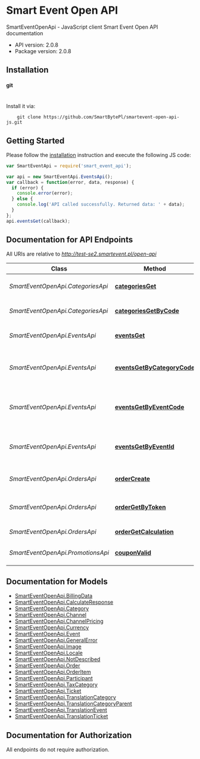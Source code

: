 # Smart Event Open API

SmartEventOpenApi - JavaScript client
Smart Event Open API documentation

- API version: 2.0.8
- Package version: 2.0.8

## Installation

#### git
#
Install it via:

```shell
    git clone https://github.com/SmartBytePl/smartevent-open-api-js.git
```

## Getting Started

Please follow the [installation](#installation) instruction and execute the following JS code:

```javascript
var SmartEventApi = require('smart_event_api');

var api = new SmartEventApi.EventsApi();
var callback = function(error, data, response) {
  if (error) {
    console.error(error);
  } else {
    console.log('API called successfully. Returned data: ' + data);
  }
};
api.eventsGet(callback);
```


## Documentation for API Endpoints

All URIs are relative to *http://test-se2.smartevent.pl/open-api*

Class | Method | HTTP request | Description
------------ | ------------- | ------------- | -------------
*SmartEventOpenApi.CategoriesApi* | [**categoriesGet**](docs/CategoriesApi.md#categoriesGet) | **GET** /categories | Get list of all categories
*SmartEventOpenApi.CategoriesApi* | [**categoriesGetByCode**](docs/CategoriesApi.md#categoriesGetByCode) | **GET** /categories/{code} | Get category details
*SmartEventOpenApi.EventsApi* | [**eventsGet**](docs/EventsApi.md#eventsGet) | **GET** /events | Get Events from the system
*SmartEventOpenApi.EventsApi* | [**eventsGetByCategoryCode**](docs/EventsApi.md#eventsGetByCategoryCode) | **GET** /category-events/by-code/{code} | Get events data for specied category code
*SmartEventOpenApi.EventsApi* | [**eventsGetByEventCode**](docs/EventsApi.md#eventsGetByEventCode) | **GET** /events/by-code/{code} | Get specific event data from the system by event code
*SmartEventOpenApi.EventsApi* | [**eventsGetByEventId**](docs/EventsApi.md#eventsGetByEventId) | **GET** /events/by-id/{id} | Get specific event data from the system by event id
*SmartEventOpenApi.OrdersApi* | [**orderCreate**](docs/OrdersApi.md#orderCreate) | **GET** /order/create | Create order in system
*SmartEventOpenApi.OrdersApi* | [**orderGetByToken**](docs/OrdersApi.md#orderGetByToken) | **GET** /order/{tokenValue} | Get details about created order
*SmartEventOpenApi.OrdersApi* | [**orderGetCalculation**](docs/OrdersApi.md#orderGetCalculation) | **GET** /order/calculate | Calculate order
*SmartEventOpenApi.PromotionsApi* | [**couponValid**](docs/PromotionsApi.md#couponValid) | **GET** /promotions/coupon/{coupon} | Verify coupon validiation

## Documentation for Models

 - [SmartEventOpenApi.BillingData](docs/BillingData.md)
 - [SmartEventOpenApi.CalculateResponse](docs/CalculateResponse.md)
 - [SmartEventOpenApi.Category](docs/Category.md)
 - [SmartEventOpenApi.Channel](docs/Channel.md)
 - [SmartEventOpenApi.ChannelPricing](docs/ChannelPricing.md)
 - [SmartEventOpenApi.Currency](docs/Currency.md)
 - [SmartEventOpenApi.Event](docs/Event.md)
 - [SmartEventOpenApi.GeneralError](docs/GeneralError.md)
 - [SmartEventOpenApi.Image](docs/Image.md)
 - [SmartEventOpenApi.Locale](docs/Locale.md)
 - [SmartEventOpenApi.NotDescribed](docs/NotDescribed.md)
 - [SmartEventOpenApi.Order](docs/Order.md)
 - [SmartEventOpenApi.OrderItem](docs/OrderItem.md)
 - [SmartEventOpenApi.Participant](docs/Participant.md)
 - [SmartEventOpenApi.TaxCategory](docs/TaxCategory.md)
 - [SmartEventOpenApi.Ticket](docs/Ticket.md)
 - [SmartEventOpenApi.TranslationCategory](docs/TranslationCategory.md)
 - [SmartEventOpenApi.TranslationCategoryParent](docs/TranslationCategoryParent.md)
 - [SmartEventOpenApi.TranslationEvent](docs/TranslationEvent.md)
 - [SmartEventOpenApi.TranslationTicket](docs/TranslationTicket.md)

## Documentation for Authorization

 All endpoints do not require authorization.

